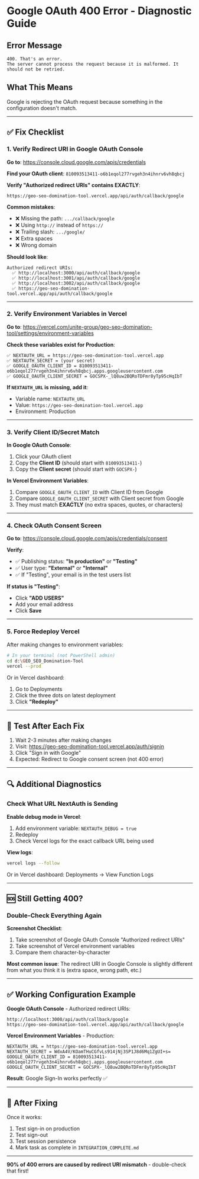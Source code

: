 # Google OAuth 400 Error - Diagnostic Guide

## Error Message
```
400. That's an error.
The server cannot process the request because it is malformed. It should not be retried.
```

## What This Means
Google is rejecting the OAuth request because something in the configuration doesn't match.

---

## ✅ Fix Checklist

### 1. Verify Redirect URI in Google OAuth Console

**Go to**: https://console.cloud.google.com/apis/credentials

**Find your OAuth client**: `810093513411-o6b1eqol277rvgeh3n4ihnrv6vh8qbcj`

**Verify "Authorized redirect URIs" contains EXACTLY**:
```
https://geo-seo-domination-tool.vercel.app/api/auth/callback/google
```

**Common mistakes**:
- ❌ Missing the path: `.../callback/google`
- ❌ Using `http://` instead of `https://`
- ❌ Trailing slash: `.../google/`
- ❌ Extra spaces
- ❌ Wrong domain

**Should look like**:
```
Authorized redirect URIs:
  ✅ http://localhost:3000/api/auth/callback/google
  ✅ http://localhost:3001/api/auth/callback/google
  ✅ http://localhost:3002/api/auth/callback/google
  ✅ https://geo-seo-domination-tool.vercel.app/api/auth/callback/google
```

---

### 2. Verify Environment Variables in Vercel

**Go to**: https://vercel.com/unite-group/geo-seo-domination-tool/settings/environment-variables

**Check these variables exist for Production**:
```
✅ NEXTAUTH_URL = https://geo-seo-domination-tool.vercel.app
✅ NEXTAUTH_SECRET = (your secret)
✅ GOOGLE_OAUTH_CLIENT_ID = 810093513411-o6b1eqol277rvgeh3n4ihnrv6vh8qbcj.apps.googleusercontent.com
✅ GOOGLE_OAUTH_CLIENT_SECRET = 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
```

**If `NEXTAUTH_URL` is missing, add it**:
- Variable name: `NEXTAUTH_URL`
- Value: `https://geo-seo-domination-tool.vercel.app`
- Environment: Production

---

### 3. Verify Client ID/Secret Match

**In Google OAuth Console**:
1. Click your OAuth client
2. Copy the **Client ID** (should start with `810093513411-`)
3. Copy the **Client secret** (should start with `GOCSPX-`)

**In Vercel Environment Variables**:
1. Compare `GOOGLE_OAUTH_CLIENT_ID` with Client ID from Google
2. Compare `GOOGLE_OAUTH_CLIENT_SECRET` with Client secret from Google
3. They must match **EXACTLY** (no extra spaces, quotes, or characters)

---

### 4. Check OAuth Consent Screen

**Go to**: https://console.cloud.google.com/apis/credentials/consent

**Verify**:
- ✅ Publishing status: **"In production"** or **"Testing"**
- ✅ User type: **"External"** or **"Internal"**
- ✅ If "Testing", your email is in the test users list

**If status is "Testing"**:
- Click **"ADD USERS"**
- Add your email address
- Click **Save**

---

### 5. Force Redeploy Vercel

After making changes to environment variables:

```bash
# In your terminal (not PowerShell admin)
cd d:\GEO_SEO_Domination-Tool
vercel --prod
```

Or in Vercel dashboard:
1. Go to Deployments
2. Click the three dots on latest deployment
3. Click **"Redeploy"**

---

## 🧪 Test After Each Fix

1. Wait 2-3 minutes after making changes
2. Visit: https://geo-seo-domination-tool.vercel.app/auth/signin
3. Click "Sign in with Google"
4. Expected: Redirect to Google consent screen (not 400 error)

---

## 🔍 Additional Diagnostics

### Check What URL NextAuth is Sending

**Enable debug mode in Vercel**:
1. Add environment variable: `NEXTAUTH_DEBUG = true`
2. Redeploy
3. Check Vercel logs for the exact callback URL being used

**View logs**:
```bash
vercel logs --follow
```

Or in Vercel dashboard: Deployments → View Function Logs

---

## 🆘 Still Getting 400?

### Double-Check Everything Again

**Screenshot Checklist**:
1. Take screenshot of Google OAuth Console "Authorized redirect URIs"
2. Take screenshot of Vercel environment variables
3. Compare them character-by-character

**Most common issue**: The redirect URI in Google Console is slightly different from what you think it is (extra space, wrong path, etc.)

---

## ✅ Working Configuration Example

**Google OAuth Console** - Authorized redirect URIs:
```
http://localhost:3000/api/auth/callback/google
https://geo-seo-domination-tool.vercel.app/api/auth/callback/google
```

**Vercel Environment Variables** - Production:
```
NEXTAUTH_URL = https://geo-seo-domination-tool.vercel.app
NEXTAUTH_SECRET = WdxA4V/KOamTHuCGfvLs914jNj3SP1J8d6Mq1ZgUI+s=
GOOGLE_OAUTH_CLIENT_ID = 810093513411-o6b1eqol277rvgeh3n4ihnrv6vh8qbcj.apps.googleusercontent.com
GOOGLE_OAUTH_CLIENT_SECRET = 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
```

**Result**: Google Sign-In works perfectly ✅

---

## 📝 After Fixing

Once it works:
1. Test sign-in on production
2. Test sign-out
3. Test session persistence
4. Mark task as complete in `INTEGRATION_COMPLETE.md`

---

**90% of 400 errors are caused by redirect URI mismatch** - double-check that first!
